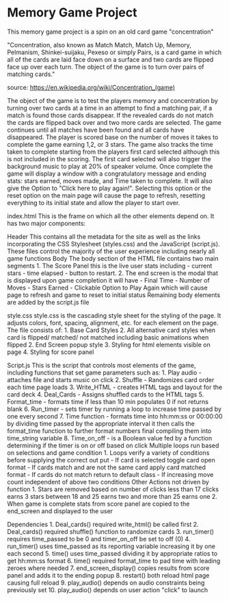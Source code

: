 # Memory Game Project

This memory game project is a spin on an old card game "concentration"

"Concentration, also known as Match Match, Match Up, Memory, Pelmanism, Shinkei-suijaku, Pexeso or simply Pairs, is a card game in which all of the cards are laid face down on a surface and two cards are flipped face up over each turn. The object of the game is to turn over pairs of matching cards."

source: https://en.wikipedia.org/wiki/Concentration_(game)

The object of the game is to test the players memory and concentration by turning over two cards at a time in an attempt to find a matching pair, if a match is found those cards disappear. If the revealed cards do not match the cards are flipped back over and two more cards are selected.  The game continues until all matches have been found and all cards have disappeared.  The player is scored base on the number of moves it takes to complete the game earning 1,2, or 3 stars.  The game also tracks the time taken to complete starting from the players first card selected although this is not included in the scoring.  The first card selected will also trigger the background music to play at 20% of speaker volume.  Once complete the game will display a window with a congratulatory message and ending stats: stars earned, moves made, and Time taken to complete.  It will also give the Option to "Click here to play again!".  Selecting this option or the reset option on the main page will cause the page to refresh, resetting everything to its initial state and allow the player to start over.  

 index.html
    This is the frame on which all the other elements depend on.  It has two major components:
 
 Header
    This contains all the metadata for the site as well as the links incorporating the CSS Stylesheet (styles.css) and the JavaScript (script.js).  These files control the majority of the user experience including nearly all game functions
 Body
    The body section of the HTML file contains two main segments
      1.  The Score Panel this is the live user stats including 
          - current stars
          - time elapsed
          - button to restart.
      2.  The end screen is the modal that is displayed upon game completion it will have 
          - Final Time
          - Number of Moves
          - Stars Earned
          - Clickable Option to Play Again which will cause page to refresh and game to reset to initial status
    Remaining body elements are added by the script.js file

 style.css
    style.css is the cascading style sheet for the styling of the page.  It adjusts colors, font, spacing, alignment, etc. for each element on the page.  The file consists of:
      1. Base Card Styles
      2. All alternative card styles when card is flipped/ matched/ not matched including basic animations when flipped
      2. End Screen popup style
      3. Styling for html elements visible on page
      4. Styling for score panel

 Script.js
    This is the script that controls most elements of the game, including functions that set game parameters such as:
      1. Play audio - attaches file and starts music on click
      2. Shuffle - Randomizes card order each time page loads
      3. Write_HTML - creates HTML tags and layout for the card deck
      4. Deal_Cards - Assigns shuffled cards to the HTML tags
      5. Format_time - formats time if less than 10 min populates 0 if not returns blank
      6. Run_timer - sets timer by running a loop to increase time passed by one every second
      7. Time function - formats time into hh:mm:ss or 00:00:00 by dividing time passed by the appropriate interval
             it then calls the format_time function to further format numbers final compiling them into time_string variable
      8. Time_on_off - is a Boolean value fed by a function determining if the timer is on or off based on click
    Multiple loops run based on selections and game condition
      1. Loops verify a variety of conditions before supplying the correct out put
         - If card is selected toggle card open format
         - If cards match and are not the same card apply card matched format
         - If cards do not match return to default class
         - If increasing move count independent of above two conditions
    Other Actions not driven by function
      1. Stars are removed based on number of clicks less than 17 clicks earns 3 stars between 18 and 25 earns two and more than 25 earns one
      2.  When game is complete stats from score panel are copied to the end_screen and displayed to the user

 Dependencies
      1. Deal_cards() required write_html() be called first
      2. Deal_cards() required shuffle() function to randomize cards
      3. run_timer() requires time_passed to be 0 and timer_on_off be set to off (0)
      4. run_timer() uses time_passed as its reporting variable increasing it by one each second
      5. time() uses time_passed dividing it by appropriate ratios to get hh:mm:ss format
      6. time() required format_time to pad time with leading zeroes where needed
      7. end_screen_display() copies results from score panel and adds it to the ending popup
      8. restart() both reload html page causing full reload
      9. play_audio() depends on audio constraints being previously set
      10. play_audio() depends on user action "click" to launch

